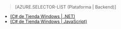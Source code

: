 ﻿> [AZURE.SELECTOR-LIST (Plataforma | Backend)]
- [(C# de Tienda Windows | .NET)](/es-es/documentation/articles/mobile-services-dotnet-backend-windows-store-dotnet-aad-rbac/)
- [(C# de Tienda Windows | JavaScript)](/es-es/documentation/articles/mobile-services-javascript-backend-windows-store-dotnet-aad-rbac/)
